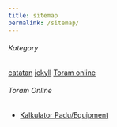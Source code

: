 ```yaml
---
title: sitemap
permalink: /sitemap/
---
```


###### Kategory
<div class="categories">
  <a href="#!" class="category">catatan</a>
  <a href="#!" class="category">jekyll</a>
  <a href="#!" class="category">Toram online</a>
</div>

###### Toram Online
- [Kalkulator Padu/Equipment](/to/)
